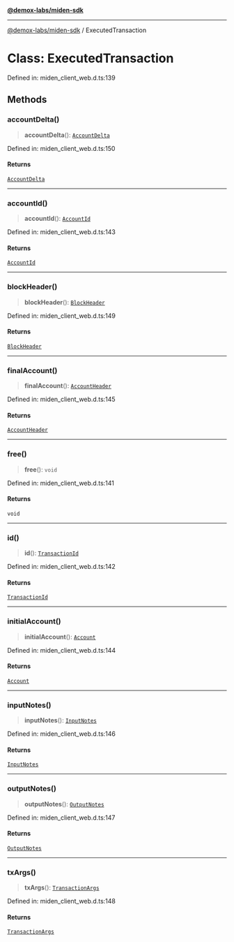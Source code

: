 [**@demox-labs/miden-sdk**](../README.md)

***

[@demox-labs/miden-sdk](../README.md) / ExecutedTransaction

# Class: ExecutedTransaction

Defined in: miden\_client\_web.d.ts:139

## Methods

### accountDelta()

> **accountDelta**(): [`AccountDelta`](AccountDelta.md)

Defined in: miden\_client\_web.d.ts:150

#### Returns

[`AccountDelta`](AccountDelta.md)

***

### accountId()

> **accountId**(): [`AccountId`](AccountId.md)

Defined in: miden\_client\_web.d.ts:143

#### Returns

[`AccountId`](AccountId.md)

***

### blockHeader()

> **blockHeader**(): [`BlockHeader`](BlockHeader.md)

Defined in: miden\_client\_web.d.ts:149

#### Returns

[`BlockHeader`](BlockHeader.md)

***

### finalAccount()

> **finalAccount**(): [`AccountHeader`](AccountHeader.md)

Defined in: miden\_client\_web.d.ts:145

#### Returns

[`AccountHeader`](AccountHeader.md)

***

### free()

> **free**(): `void`

Defined in: miden\_client\_web.d.ts:141

#### Returns

`void`

***

### id()

> **id**(): [`TransactionId`](TransactionId.md)

Defined in: miden\_client\_web.d.ts:142

#### Returns

[`TransactionId`](TransactionId.md)

***

### initialAccount()

> **initialAccount**(): [`Account`](Account.md)

Defined in: miden\_client\_web.d.ts:144

#### Returns

[`Account`](Account.md)

***

### inputNotes()

> **inputNotes**(): [`InputNotes`](InputNotes.md)

Defined in: miden\_client\_web.d.ts:146

#### Returns

[`InputNotes`](InputNotes.md)

***

### outputNotes()

> **outputNotes**(): [`OutputNotes`](OutputNotes.md)

Defined in: miden\_client\_web.d.ts:147

#### Returns

[`OutputNotes`](OutputNotes.md)

***

### txArgs()

> **txArgs**(): [`TransactionArgs`](TransactionArgs.md)

Defined in: miden\_client\_web.d.ts:148

#### Returns

[`TransactionArgs`](TransactionArgs.md)

